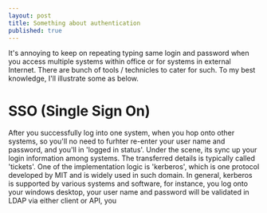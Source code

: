 ```yaml
---
layout: post
title: Something about authentication
published: true
---
```

It's annoying to keep on repeating typing same login and password when you access multiple systems within office or for systems in external Internet. There are bunch of  tools / technicles to cater for such. To my best knowledge, I'll illustrate some as below.

# SSO (Single Sign On)

After you successfully log into one system,  when you hop onto other systems, so you'll no need to furhter re-enter your user name and password, and you'll in 'logged in status'. Under the scene, its sync up your login information among systems. The transferred details is typically called 'tickets'. One of the implementation logic is 'kerberos', which is one protocol developed by MIT and is widely used in such domain. In general, kerberos is supported by various systems and software, for instance, you log onto your windows desktop, your user name and password will be validated in LDAP via either client or API, you


